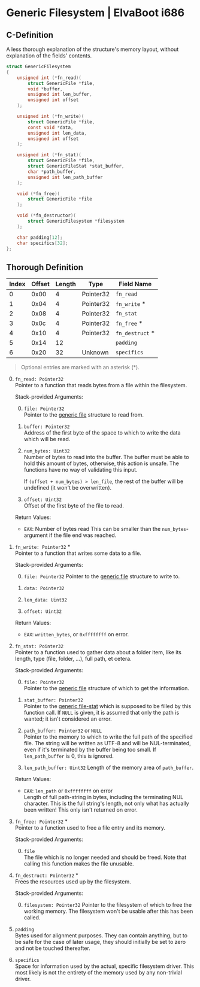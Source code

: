 # Generic Filesystem | ElvaBoot i686

## C-Definition

A less thorough  explanation of the structure's memory layout, without
explanation of the fields' contents.

```C
struct GenericFilesystem
{
    unsigned int (*fn_read)(
        struct GenericFile *file,
        void *buffer,
        unsigned int len_buffer,
        unsigned int offset
    );

    unsigned int (*fn_write)(
        struct GenericFile *file,
        const void *data,
        unsigned int len_data,
        unsigned int offset
    );

    unsigned int (*fn_stat)(
        struct GenericFile *file,
        struct GenericFileStat *stat_buffer,
        char *path_buffer,
        unsigned int len_path_buffer
    );

    void (*fn_free)(
        struct GenericFile *file
    );

    void (*fn_destructor)(
        struct GenericFilesystem *filesystem
    );

    char padding[12];
    char specifics[32];
};
```

## Thorough Definition

|  Index  |  Offset  |  Length  |  Type       |  Field Name          |
|-------  | -------- | -------- | ----------- | -------------------- |
|  0      |  0x00    |  4       |  Pointer32  |  `fn_read`           |
|  1      |  0x04    |  4       |  Pointer32  |  `fn_write` *        |
|  2      |  0x08    |  4       |  Pointer32  |  `fn_stat`           |
|  3      |  0x0c    |  4       |  Pointer32  |  `fn_free` *         |
|  4      |  0x10    |  4       |  Pointer32  |  `fn_destruct` *     |
|  5      |  0x14    |  12      |             |  `padding`           |
|  6      |  0x20    |  32      |  Unknown    |  `specifics`         |

> Optional entries are marked with an asterisk (\*).

0. `fn_read: Pointer32`  
    Pointer to  a function  that reads  bytes from  a file  within the
    filesystem.

    Stack-provided Arguments:

    0. `file: Pointer32`  
        Pointer  to the  [generic file](./GenericFile.md) structure to
        read from.

    1. `buffer: Pointer32`  
        Address of the first byte of the space to which to write the
        data which will be read.

    2. `num_bytes: Uint32`  
        Number of bytes  to read into  the buffer. The buffer  must be
        able to hold this amount  of bytes, otherwise,  this action is
        unsafe. The functions have no way of validating this input.

        If `(offset + num_bytes) > len_file`,  the rest of  the buffer
        will be undefined (it won't be overwritten).

    3. `offset: Uint32`  
        Offset of the first byte of the file to read.

    Return Values:

    - `EAX`: Number of bytes read
        This can be smaller than the  `num_bytes`-argument if the file
        end was reached.

1. `fn_write: Pointer32` *  
    Pointer to a function that writes some data to a file.

    Stack-provided Arguments:

    0. `file: Pointer32`
        Pointer  to the  [generic file](./GenericFile.md) structure to
        write to.

    1. `data: Pointer32`

    2. `len_data: Uint32`

    3. `offset: Uint32`

    Return Values:

    - `EAX`: `written_bytes`, or `0xffffffff` on error.

2. `fn_stat: Pointer32`  
    Pointer to a  function used to  gather data  about a  folder item,
    like its length, type (file, folder, ...), full path, et cetera.

    Stack-provided Arguments:

    0. `file: Pointer32`  
        Pointer  to the  [generic file](./GenericFile.md) structure of
        which to get the information.

    1. `stat_buffer: Pointer32`  
        Pointer to the [generic file-stat](./GenericFileStat.md) which
        is supposed to be filled  by this function call. If  `NULL` is
        given, it  is assumed that only  the path is  wanted; it isn't
        considered an error.

    2. `path_buffer: Pointer32` or `NULL`  
        Pointer to the  memory to which to write the  full path of the
        specified file. The  string will be written  as UTF-8 and will
        be NUL-terminated, even if it's terminated by the buffer being
        too small. If `len_path_buffer` is 0, this is ignored.

    3. `len_path_buffer: Uint32`
        Length of the memory area of `path_buffer`.

    Return Values:

    - `EAX`: `len_path` or `0xffffffff` on error  
        Length of full path-string in bytes, including the terminating
        NUL character. This is the full string's length, not only what
        has actually been written! This only isn't returned on error.

3. `fn_free: Pointer32` *  
    Pointer to a function used to free a file entry and its memory.

    Stack-provided Arguments:

    0. `file`  
        The file which  is no longer needed and should  be freed. Note
        that calling this function makes the file unusable.

4. `fn_destruct: Pointer32` *  
    Frees the resources used up by the filesystem.

    Stack-provided Arguments:

    0. `filesystem: Pointer32`
        Pointer to the filesystem of which to free the working memory.
        The filesystem won't be usable after this has been called.

5. `padding`  
    Bytes used for alignment purposes. They  can contain anything, but
    to be safe for  the case of  later usage, they should initially be
    set to zero and not be touched thereafter.

6. `specifics`  
    Space for  information  used by  the actual,  specific  filesystem
    driver. This most likely is not the entirety of the memory used by
    any non-trivial driver.

